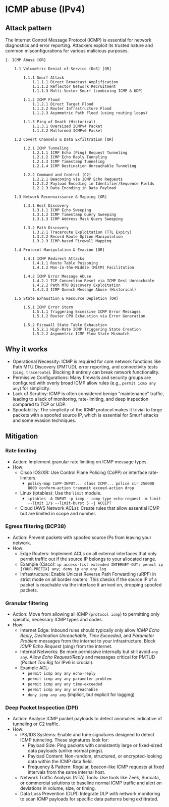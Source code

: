 # ICMP abuse (IPv4)

## Attack pattern

The Internet Control Message Protocol (ICMP) is essential for network diagnostics and error reporting. Attackers 
exploit its trusted nature and common misconfigurations for various malicious purposes.

```text
1. ICMP Abuse [OR]

    1.1 Volumetric Denial-of-Service (DoS) [OR]
    
        1.1.1 Smurf Attack
            1.1.1.1 Direct Broadcast Amplification
            1.1.1.2 Reflector Network Recruitment
            1.1.1.3 Multi-Vector Smurf (combining ICMP & UDP)
            
        1.1.2 ICMP Flood
            1.1.2.1 Direct Target Flood
            1.1.2.2 Router Infrastructure Flood
            1.1.2.3 Asymmetric Path Flood (using routing loops)
            
        1.1.3 Ping of Death (Historical)
            1.1.3.1 Oversized ICMPv4 Packet
            1.1.3.2 Malformed ICMPv6 Packet
            
    1.2 Covert Channels & Data Exfiltration [OR]
    
        1.2.1 ICMP Tunneling
            1.2.1.1 ICMP Echo (Ping) Request Tunneling
            1.2.1.2 ICMP Echo Reply Tunneling
            1.2.1.3 ICMP Timestamp Tunneling
            1.2.1.4 ICMP Destination Unreachable Tunneling
            
        1.2.2 Command and Control (C2)
            1.2.2.1 Beaconing via ICMP Echo Requests
            1.2.2.2 Payload Encoding in Identifier/Sequence Fields
            1.2.2.3 Data Encoding in Data Payload
            
    1.3 Network Reconnaissance & Mapping [OR]
    
        1.3.1 Host Discovery
            1.3.1.1 ICMP Echo Sweeping
            1.3.1.2 ICMP Timestamp Query Sweeping
            1.3.1.3 ICMP Address Mask Query Sweeping
            
        1.3.2 Path Discovery
            1.3.2.1 Traceroute Exploitation (TTL Expiry)
            1.3.2.2 Record Route Option Manipulation
            1.3.2.3 ICMP-based Firewall Mapping
            
    1.4 Protocol Manipulation & Evasion [OR]
    
        1.4.1 ICMP Redirect Attacks
            1.4.1.1 Route Table Poisoning
            1.4.1.2 Man-in-the-Middle (MitM) Facilitation
            
        1.4.2 ICMP Error Message Abuse
            1.4.2.1 TCP Connection Reset via ICMP Dest Unreachable
            1.4.2.2 Path MTU Discovery Exploitation
            1.4.2.3 ICMP Quench Message Abuse (Historical)
            
    1.5 State Exhaustion & Resource Depletion [OR]
    
        1.5.1 ICMP Error Storm
            1.5.1.1 Triggering Excessive ICMP Error Messages
            1.5.1.2 Router CPU Exhaustion via Error Generation
            
        1.5.2 Firewall State Table Exhaustion
            1.5.2.1 High-Rate ICMP Triggering State Creation
            1.5.2.2 Asymmetric ICMP Flow State Mismatch
```

## Why it works

-   Operational Necessity: ICMP is required for core network functions like Path MTU Discovery (PMTUD), error reporting, and connectivity tests (`ping`, `traceroute`). Blocking it entirely can break network functionality.
-   Permissive Configurations: Many firewalls and security groups are configured with overly broad ICMP allow rules (e.g., `permit icmp any any`) for simplicity.
-   Lack of Scrutiny: ICMP is often considered benign "maintenance" traffic, leading to a lack of monitoring, rate-limiting, and deep inspection compared to TCP or UDP.
-   Spoofability: The simplicity of the ICMP protocol makes it trivial to forge packets with a spoofed source IP, which is essential for Smurf attacks and some evasion techniques.

## Mitigation

### Rate limiting

-   Action: Implement granular rate limiting on ICMP message types.
-   How:
    -   Cisco IOS/XR: Use Control Plane Policing (CoPP) or interface rate-limiters.
        -   `policy-map CoPP-INPUT... class ICMP... police cir 256000 8000 conform-action transmit exceed-action drop`
    -   Linux (iptables): Use the `limit` module.
        -   `iptables -A INPUT -p icmp --icmp-type echo-request -m limit --limit 1/s --limit-burst 5 -j ACCEPT`
    -   Cloud (AWS Network ACLs): Create rules that allow essential ICMP but are limited in scope and number.

### Egress filtering (BCP38)

-   Action: Prevent packets with spoofed source IPs from leaving your network.
-   How:
    -   Edge Routers: Implement ACLs on all external interfaces that only permit traffic out if the source IP belongs to your allocated range.
    -   Example (Cisco): `ip access-list extended INTERNET-OUT; permit ip [YOUR-PREFIX] any; deny ip any any log`
    -   Infrastructure: Enable Unicast Reverse Path Forwarding (uRPF) in strict mode on all border routers. This checks if the source IP of a packet is reachable via the interface it arrived on, dropping spoofed packets.

### Granular filtering

-   Action: Move from allowing all ICMP (`protocol icmp`) to permitting only specific, necessary ICMP types and codes.
-   How:
    -   Internet Edge: Inbound rules should typically only allow *ICMP Echo Reply*, *Destination Unreachable*, *Time Exceeded*, and *Parameter Problem* messages from the internet to your infrastructure. Block *ICMP Echo Request* (ping) from the internet.
    -   Internal Networks: Be more permissive internally but still avoid `any any`. Allow *Echo Request/Reply* and messages critical for PMTUD (*Packet Too Big* for IPv6 is crucial).
    -   Example ACL:
        -   `permit icmp any any echo-reply`
        -   `permit icmp any any parameter-problem`
        -   `permit icmp any any time-exceeded`
        -   `permit icmp any any unreachable`
        -   `deny icmp any any` (implicit, but explicit for logging)

### Deep Packet Inspection (DPI)

-   Action: Analyse ICMP packet payloads to detect anomalies indicative of tunneling or C2 traffic.
-   How:
    -   IPS/IDS Systems: Enable and tune signatures designed to detect ICMP tunneling. These signatures look for:
        -   Payload Size: Ping packets with consistently large or fixed-sized data payloads (unlike normal pings).
        -   Payload Content: Non-random, structured, or encrypted-looking data within the ICMP data field.
        -   Frequency & Pattern: Regular, beacon-like ICMP requests at fixed intervals from the same internal host.
    -   Network Traffic Analysis (NTA) Tools: Use tools like Zeek, Suricata, or commercial solutions to baseline normal ICMP traffic and alert on deviations in volume, size, or timing.
    -   Data Loss Prevention (DLP): Integrate DLP with network monitoring to scan ICMP payloads for specific data patterns being exfiltrated.